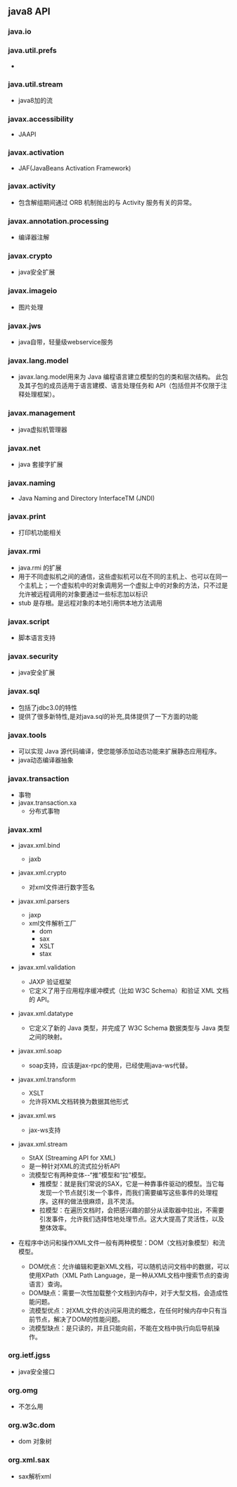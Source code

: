 ## java8 API


### java.io

### java.util.prefs
 * 

### java.util.stream
 * java8加的流

### javax.accessibility 
 * JAAPI

### javax.activation
 * JAF(JavaBeans Activation Framework)

### javax.activity
 * 包含解组期间通过 ORB 机制抛出的与 Activity 服务有关的异常。

### javax.annotation.processing 
 * 编译器注解

### javax.crypto 
 * java安全扩展

### javax.imageio 
 * 图片处理

### javax.jws 
 * java自带，轻量级webservice服务

### javax.lang.model
 * javax.lang.model用来为 Java 编程语言建立模型的包的类和层次结构。 此包及其子包的成员适用于语言建模、语言处理任务和 API（包括但并不仅限于注释处理框架）。

### javax.management 
 * java虚拟机管理器
 
### javax.net
 * java 套接字扩展
 
### javax.naming
 * Java Naming and Directory InterfaceTM (JNDI)

### javax.print
 * 打印机功能相关
 
### javax.rmi 
 * java.rmi 的扩展
 * 用于不同虚拟机之间的通信，这些虚拟机可以在不同的主机上、也可以在同一个主机上；一个虚拟机中的对象调用另一个虚拟上中的对象的方法，只不过是允许被远程调用的对象要通过一些标志加以标识
 * stub 是存根。是远程对象的本地引用供本地方法调用

### javax.script 
 * 脚本语言支持

### javax.security
 * java安全扩展

### javax.sql
 * 包括了jdbc3.0的特性   
 * 提供了很多新特性,是对java.sql的补充,具体提供了一下方面的功能

### javax.tools
 * 可以实现 Java 源代码编译，使您能够添加动态功能来扩展静态应用程序。
 * java动态编译器抽象

### javax.transaction 
 * 事物
 * javax.transaction.xa
   + 分布式事物
   
### javax.xml
 * javax.xml.bind
   + jaxb
 * javax.xml.crypto
   + 对xml文件进行数字签名
 * javax.xml.parsers 
   + jaxp
   + xml文件解析工厂
     - dom
     - sax
     - XSLT
     - stax
 * javax.xml.validation
   + JAXP 验证框架
   + 它定义了用于应用程序缓冲模式（比如 W3C Schema）和验证 XML 文档的 API。
   
 * javax.xml.datatype
   + 它定义了新的 Java 类型，并完成了 W3C Schema 数据类型与 Java 类型之间的映射。
 * javax.xml.soap 
   + soap支持，应该是jax-rpc的使用，已经使用java-ws代替。
 * javax.xml.transform 
   + XSLT
   + 允许将XML文档转换为数据其他形式
   
 * javax.xml.ws 
   + jax-ws支持
 * javax.xml.stream 
   + StAX (Streaming API for XML)
   + 是一种针对XML的流式拉分析API
   + 流模型它有两种变体--“推”模型和“拉”模型。 
      - 推模型：就是我们常说的SAX，它是一种靠事件驱动的模型。当它每发现一个节点就引发一个事件，而我们需要编写这些事件的处理程序。这样的做法很麻烦，且不灵活。
      - 拉模型：在遍历文档时，会把感兴趣的部分从读取器中拉出，不需要引发事件，允许我们选择性地处理节点。这大大提高了灵活性，以及整体效率。
   
 * 在程序中访问和操作XML文件一般有两种模型：DOM（文档对象模型）和流模型。
   + DOM优点：允许编辑和更新XML文档，可以随机访问文档中的数据，可以使用XPath（XML Path Language，是一种从XML文档中搜索节点的查询语言）查询。 
   + DOM缺点：需要一次性加载整个文档到内存中，对于大型文档，会造成性能问题。
   + 流模型优点：对XML文件的访问采用流的概念，在任何时候内存中只有当前节点，解决了DOM的性能问题。 
   + 流模型缺点：是只读的，并且只能向前，不能在文档中执行向后导航操作。
   
### org.ietf.jgss 
 * java安全接口
 
### org.omg
 * 不怎么用
 
### org.w3c.dom
 * dom 对象树
 
### org.xml.sax 
 * sax解析xml